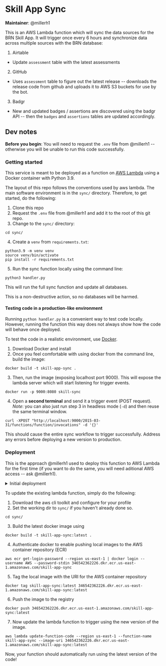 # Skill App Sync

**Maintainer**: @millerh1

This is an AWS Lambda function which will sync the data sources for the BRN Skill App. It will trigger once every 6 hours and synchronize data across multiple sources with the BRN database:

1. Airtable
  - Update `assessment` table with the latest assessments
2. GitHub
  - Uses `assessment` table to figure out the latest release -- downloads the release code from github and uploads it to AWS S3 buckets for use by the bot.
3. Badgr
  - New and updated badges / assertions are discovered using the badgr API -- then the `badges` and `assertions` tables are updated accordingly.

## Dev notes

**Before you begin**: You will need to request the `.env` file from @millerh1 -- otherwise you will be unable to run this code successfully.

### Getting started

This service is meant to be deployed as a function on [AWS Lambda](https://docs.aws.amazon.com/lambda/latest/dg/lambda-python.html) using a Docker container with Python 3.9. 

The layout of this repo follows the conventions used by aws lambda. The main software environment is in the `sync/` directory. Therefore, to get started, do the following:

1. Clone this repo
2. Request the `.env` file from @millerh1 and add it to the root of this git repo.
3. Change to the `sync/` directory:

```shell
cd sync/
```

4. Create a `venv` from `requirements.txt`:

```shell
python3.9 -m venv venv
source venv/bin/activate
pip install -r requirements.txt
```

5. Run the sync function locally using the command line:

```shell
python3 handler.py
```

This will run the full sync function and update all databases. 

This is a non-destructive action, so no databases will be harmed.

#### Testing code in a production-like environment

Running `python handler.py` is a convenient way to test code locally. However, running the function this way does not always show how the code will behave once deployed. 

To test the code in a realistic environment, use [Docker](https://www.docker.com/).

1. Download Docker and install
2. Once you feel comfortable with using docker from the command line, build the image:

```shell
docker build -t skill-app-sync .
```

3. Then, run the image (exposing localhost port 9000). This will expose the lambda server which will start listening for trigger events.

```shell
docker run -p 9000:8080 skill-sync
```

4. Open a **second terminal** and send it a trigger event (POST request). *Note*: you can also just run step 3 in headless mode (`-d`) and then reuse the same terminal window.

```shell
curl -XPOST "http://localhost:9000/2015-03-31/functions/function/invocations" -d '{}'
```

This should cause the entire sync workflow to trigger successfully. Address any errors before deploying a new version to production.


### Deployment

This is the approach @millerh1 used to deploy this function to AWS Lambda for the first time (if you want to do the same, you will need aditional AWS access -- ask @millerh1). 

<details>
<summary>Initial deployment</summary>


These steps are adapted from [this article](https://medium.com/geekculture/3-ways-to-overcome-aws-lambda-deployment-size-limit-part-2-8d0e8d0264b0).


#### Pushing the build image to AWS ECR

1. Download the aws cli toolkit and configure for your profile (@millerh1 uses a profile called `brn` for all steps shown here)

2. Set the working dir to `sync/` if you haven't already done so.

```shell
cd sync/
```

3. Build the latest docker image.

```shell
docker build -t skill-sync .
```

4. Create an AWS ECR repository (step was already completed by @millerh1) so you don't need to do this again.

```shell
aws ecr create-repository --profile brn --repository-name skill-app-sync --region us-east-1
```

The above command returns the URI for our images: `346542362226.dkr.ecr.us-east-1.amazonaws.com/skill-app-sync`

5. Tag the local image with the URI

```shell
docker tag skill-app-sync:latest 346542362226.dkr.ecr.us-east-1.amazonaws.com/skill-app-sync:latest
```

6. Authenticate docker to enable pushing local images to the AWS container repository (ECR)

```shell
aws ecr get-login-password --region us-east-1 --profile brn | docker login --username AWS --password-stdin 346542362226.dkr.ecr.us-east-1.amazonaws.com/skill-app-sync
```

7. Push the image to the registry

```shell
docker push 346542362226.dkr.ecr.us-east-1.amazonaws.com/skill-app-sync:latest
```


#### Setting up AWS Lambda function and scheduled trigger


1. Create an execution role for AWS lambda.

```shell
aws iam create-role --role-name lambda-ex --assume-role-policy-document '{"Version": "2012-10-17","Statement": [{ "Effect": "Allow", "Principal": {"Service": "lambda.amazonaws.com"}, "Action": "sts:AssumeRole"}]}' --profile brn
```

This creates an ARN: `arn:aws:iam::346542362226:role/lambda-ex`

2. Attach deploy permissions to the new role:

```shell
aws iam attach-role-policy --role-name lambda-ex --policy-arn arn:aws:iam::aws:policy/service-role/AWSLambdaBasicExecutionRole
```

3. Create the lambda function

```shell
aws lambda create-function --region us-east-1 --profile brn --function-name skill-app-sync --code ImageUri=346542362226.dkr.ecr.us-east-1.amazonaws.com/skill-app-sync:latest --role arn:aws:iam::346542362226:role/lambda-ex --package-type Image --timeout 600 --memory-size 512
```

4. Follow [this guide](https://docs.aws.amazon.com/eventbridge/latest/userguide/eb-run-lambda-schedule.html) to create a rule that triggers our lambda function once every 6 hours. Rule created by @millerh1 is called `run-skill-app-sync`.


</details>


To update the existing lambda function, simply do the following:


1. Download the aws cli toolkit and configure for your profile
2. Set the working dir to `sync/` if you haven't already done so.

```shell
cd sync/
```

3. Build the latest docker image using

```shell
docker build -t skill-app-sync:latest .
```

4. Authenticate docker to enable pushing local images to the AWS container repository (ECR)

```shell
aws ecr get-login-password --region us-east-1 | docker login --username AWS --password-stdin 346542362226.dkr.ecr.us-east-1.amazonaws.com/skill-app-sync
```

5. Tag the local image with the URI for the AWS container repository

```shell
docker tag skill-app-sync:latest 346542362226.dkr.ecr.us-east-1.amazonaws.com/skill-app-sync:latest
```

6. Push the image to the registry

```shell
docker push 346542362226.dkr.ecr.us-east-1.amazonaws.com/skill-app-sync:latest
```

7. Now update the lambda function to trigger using the new version of the image.

```shell
aws lambda update-function-code --region us-east-1 --function-name skill-app-sync --image-uri 346542362226.dkr.ecr.us-east-1.amazonaws.com/skill-app-sync:latest
```

Now, your function should automatically run using the latest version of the code!


